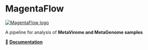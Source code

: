 # MagentaFlow

[![MagentaFlow logo](../docs/magenta_banner.png)](https://github.com/quadram-institute-bioscience/gmh-sops/wiki/MagentaFlow)

A pipeline for analysis of **MetaVirome and MetaGenome samples** 

:book: **[Documentation](https://github.com/quadram-institute-bioscience/gmh-sops/wiki/MagentaFlow)**

 